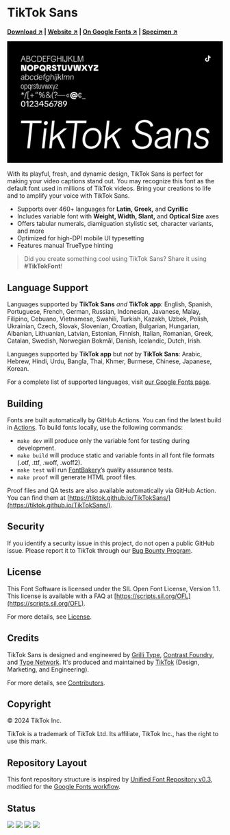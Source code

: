 # TikTok Sans

**[Download ↗︎](https://github.com/tiktok/TikTokSans/releases/latest) | [Website ↗︎](https://tiktok.com/font) | [On Google Fonts ↗︎](https://fonts.google.com/specimen/TikTokSans) | [Specimen ↗︎](https://raw.githubusercontent.com/tiktok/TikTokSans/main/documentation/TikTokSans.pdf)**

![TikTok Sans example](documentation/cover.png)

With its playful, fresh, and dynamic design, TikTok Sans is perfect for making your video captions stand out. You may recognize this font as the default font used in millions of TikTok videos. Bring your creations to life and to amplify your voice with TikTok Sans.

- Supports over 460+ languages for **Latin, Greek,** and **Cyrillic**
- Includes variable font with **Weight, Width, Slant,** and **Optical Size** axes
- Offers tabular numerals, diamiguation stylistic set, character variants, and more
- Optimized for high-DPI mobile UI typesetting
- Features manual TrueType hinting

> Did you create something cool using TikTok Sans? Share it using **#TikTokFont**!

## Language Support

Languages supported by **TikTok Sans** _and_ **TikTok app**: English, Spanish, Portuguese, French, German, Russian, Indonesian, Javanese, Malay, Filipino, Cebuano, Vietnamese, Swahili, Turkish, Kazakh, Uzbek, Polish, Ukrainian, Czech, Slovak, Slovenian, Croatian, Bulgarian, Hungarian, Albanian, Lithuanian, Latvian, Estonian, Finnish, Italian, Romanian, Greek, Catalan, Swedish, Norwegian Bokmål, Danish, Icelandic, Dutch, Irish.

Languages supported by **TikTok app** but _not_ by **TikTok Sans**: Arabic, Hebrew, Hindi, Urdu, Bangla, Thai, Khmer, Burmese, Chinese, Japanese, Korean.

For a complete list of supported languages, visit [our Google Fonts page](https://fonts.google.com/specimen/TikTokSans/glyphs).

## Building

Fonts are built automatically by GitHub Actions. You can find the latest build in [Actions](https://github.com/tiktok/TikTokSans/actions). To build fonts locally, use the following commands:

- `make dev` will produce only the variable font for testing during development.
- `make build` will produce static and variable fonts in all font file formats (.otf, .ttf, .woff, .woff2).
- `make test` will run [FontBakery](https://github.com/googlefonts/fontbakery)’s quality assurance tests.
- `make proof` will generate HTML proof files.

Proof files and QA tests are also available automatically via GitHub Action. You can find them at [https://tiktok.github.io/TikTokSans/](https://tiktok.github.io/TikTokSans/).

## Security

If you identify a security issue in this project, do not open a public GitHub issue. Please report it to TikTok through our [Bug Bounty Program](https://hackerone.com/tiktok).

## License

This Font Software is licensed under the SIL Open Font License, Version 1.1. This license is available with a FAQ at [https://scripts.sil.org/OFL](https://scripts.sil.org/OFL).

For more details, see [License](LICENSE).

## Credits

TikTok Sans is designed and engineered by [Grilli Type](https://www.grillitype.com/), [Contrast Foundry](https://contrastfoundry.com/), and [Type Network](https://typenetwork.com/). It's produced and maintained by [TikTok](https://tiktok.com/about) (Design, Marketing, and Engineering).

For more details, see [Contributors](CONTRIBUTORS.txt).

## Copyright

© 2024 TikTok Inc.

TikTok is a trademark of TikTok Ltd. Its affiliate, TikTok Inc., has the right to use this mark.

## Repository Layout

This font repository structure is inspired by [Unified Font Repository v0.3](https://github.com/unified-font-repository/Unified-Font-Repository), modified for the [Google Fonts workflow](https://github.com/googlefonts/googlefonts-project-template).

## Status

[![][Fontbakery]](https://tiktok.github.io/TikTokSans/fontbakery/fontbakery-report.html) [![][Universal]](https://tiktok.github.io/TikTokSans/fontbakery/fontbakery-report.html) [![][GF Profile]](https://tiktok.github.io/TikTokSans/fontbakery/fontbakery-report.html) [![][Shaping]](https://tiktok.github.io/TikTokSans/fontbakery/fontbakery-report.html)

[Fontbakery]: https://img.shields.io/endpoint?url=https%3A%2F%2Fraw.githubusercontent.com%2Ftiktok%2FTikTokSans.git%2Fgh-pages%2Fbadges%2Foverall.json
[GF Profile]: https://img.shields.io/endpoint?url=https%3A%2F%2Fraw.githubusercontent.com%2Ftiktok%2FTikTokSans.git%2Fgh-pages%2Fbadges%2FGoogleFonts.json
[Outline Correctness]: https://img.shields.io/endpoint?url=https%3A%2F%2Fraw.githubusercontent.com%2Ftiktok%2FTikTokSans.git%2Fgh-pages%2Fbadges%2FOutlineCorrectnessChecks.json
[Shaping]: https://img.shields.io/endpoint?url=https%3A%2F%2Fraw.githubusercontent.com%2Ftiktok%2FTikTokSans.git%2Fgh-pages%2Fbadges%2FShapingChecks.json
[Universal]: https://img.shields.io/endpoint?url=https%3A%2F%2Fraw.githubusercontent.com%2Ftiktok%2FTikTokSans.git%2Fgh-pages%2Fbadges%2FUniversal.json

